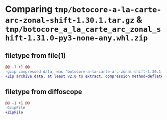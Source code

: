 # Comparing `tmp/botocore-a-la-carte-arc-zonal-shift-1.30.1.tar.gz` & `tmp/botocore_a_la_carte_arc_zonal_shift-1.31.0-py3-none-any.whl.zip`

## filetype from file(1)

```diff
@@ -1 +1 @@
-gzip compressed data, was "botocore-a-la-carte-arc-zonal-shift-1.30.1.tar", last modified: Thu Jul  6 01:44:52 2023, max compression
+Zip archive data, at least v2.0 to extract, compression method=deflate
```

## filetype from diffoscope

```diff
@@ -1 +1 @@
-GzipFile
+ZipFile
```

